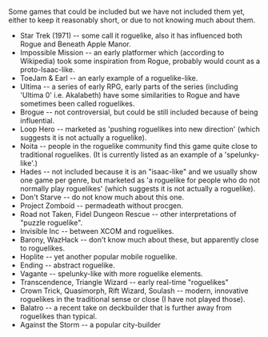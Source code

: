 Some games that could be included but we have not included them yet, either to keep it reasonably short, or due to not knowing much about them.

* Star Trek (1971) -- some call it roguelike, also it has influenced both Rogue and Beneath Apple Manor.
* Impossible Mission -- an early platformer which (according to Wikipedia) took some inspiration from Rogue, probably would count as a proto-Isaac-like.
* ToeJam & Earl -- an early example of a roguelike-like.
* Ultima -- a series of early RPG, early parts of the series (including 'Ultima 0' i.e. Akalabeth) have some similarities to Rogue and have sometimes been called roguelikes.
* Brogue -- not controversial, but could be still included because of being influential.
* Loop Hero -- marketed as 'pushing roguelikes into new direction' (which suggests it is not actually a roguelike).
* Noita -- people in the roguelike community find this game quite close to traditional roguelikes. (It is currently listed as an example of a 'spelunky-like'.)
* Hades -- not included because it is an "isaac-like" and we usually show one game per genre, but marketed as 'a roguelike for people who do not normally play roguelikes' (which suggests it is not actually a roguelike).
* Don't Starve -- do not know much about this one.
* Project Zomboid -- permadeath without procgen.
* Road not Taken, Fidel Dungeon Rescue -- other interpretations of "puzzle roguelike".
* Invisible Inc -- between XCOM and roguelikes.
* Barony, WazHack -- don't know much about these, but apparently close to roguelikes.
* Hoplite -- yet another popular mobile roguelike.
* Ending -- abstract roguelike.
* Vagante -- spelunky-like with more roguelike elements.
* Transcendence, Triangle Wizard -- early real-time "roguelikes"
* Crown Trick, Quasimorph, Rift Wizard, Soulash -- modern, innovative roguelikes in the traditional sense or close (I have not played those).
* Balatro -- a recent take on deckbuilder that is further away from roguelikes than typical.
* Against the Storm -- a popular city-builder

